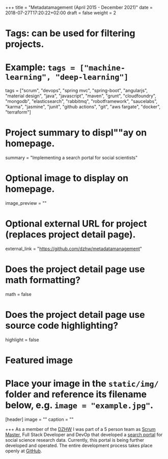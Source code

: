 +++
title = "Metadatamagement (April 2015 - December 2021)"
date = 2018-07-27T17:20:22+02:00
draft = false
weight = 2

# Tags: can be used for filtering projects.
# Example: `tags = ["machine-learning", "deep-learning"]`
tags = ["scrum", "devops", "spring mvc", "spring-boot", "angularjs", "material design", "java", "javascript", "maven", "grunt", "cloudfoundry", "mongodb", "elasticsearch", "rabbitmq", "robotframework", "saucelabs", "karma", "jasmine", "junit", "github actions", "git", "aws fargate", "docker", "terraform"]

# Project summary to displ""ay on homepage.
summary = "Implementing a search portal for social scientists"

# Optional image to display on homepage.
image_preview = ""

# Optional external URL for project (replaces project detail page).
external_link = "https://github.com/dzhw/metadatamanagement"

# Does the project detail page use math formatting?
math = false

# Does the project detail page use source code highlighting?
highlight = false

# Featured image
# Place your image in the `static/img/` folder and reference its filename below, e.g. `image = "example.jpg"`.
[header]
image = ""
caption = ""

+++
As a member of the [DZHW](https://www.dzhw.eu) I was part of a 5 person team as [Scrum Master](https://www.scrumguides.org/scrum-guide.html#team-sm), Full Stack Developer and DevOp that developed a [search portal](https://metadata.fdz.dzhw.eu) for social science research data. Currently, this portal is being further developed and operated. The entire development process takes place openly at [GitHub](https://github.com/dzhw/metadatamanagement).
